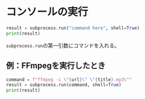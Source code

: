 # コンソールの実行

```py
result = subprocess.run("command here", shell=True)
print(result)
```

`subprocess.run`の第一引数にコマンドを入れる。  

## 例：FFmpegを実行したとき

```py
command = f"ffmpeg -i \"{url}\" \"{title}.mp3\""
result = subprocess.run(command, shell=True)
print(result)
```